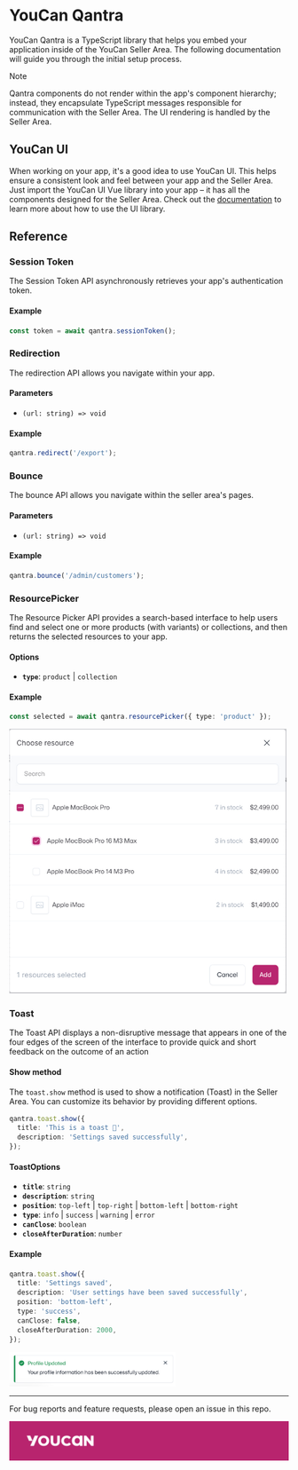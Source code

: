 # YouCan Qantra

YouCan Qantra is a TypeScript library that helps you embed your application inside of the YouCan Seller Area. The following documentation will guide you through the initial setup process.

> [!Note]
> Qantra components do not render within the app's component hierarchy; instead, they encapsulate TypeScript messages responsible for communication with the Seller Area. The UI rendering is handled by the Seller Area.

## YouCan UI

When working on your app, it's a good idea to use YouCan UI. This helps ensure a consistent look and feel between your app and the Seller Area. Just import the YouCan UI Vue library into your app – it has all the components designed for the Seller Area. Check out the [documentation](https://developer.youcan.shop/youcan-ui/) to learn more about how to use the UI library.

## Reference

### Session Token

The Session Token API asynchronously retrieves your app's authentication token.

#### Example

```ts
const token = await qantra.sessionToken();
```

### Redirection

The redirection API allows you navigate within your app.

#### Parameters

- `(url: string) => void`

#### Example

```ts
qantra.redirect('/export');
```

### Bounce

The bounce API allows you navigate within the seller area's pages.

#### Parameters

- `(url: string) => void`

#### Example

```ts
qantra.bounce('/admin/customers');
```

### ResourcePicker

The Resource Picker API provides a search-based interface to help users find and select one or more products (with variants) or collections, and then returns the selected resources to your app.

#### Options

- **`type`**: `product` | `collection`

#### Example

```ts
const selected = await qantra.resourcePicker({ type: 'product' });
```

<img src="assets/resource-picker.jpg" width="500" />

### Toast

The Toast API displays a non-disruptive message that appears in one of the four edges of the screen of the interface to provide quick and short feedback on the outcome of an action

#### Show method

The `toast.show` method is used to show a notification (Toast) in the Seller Area. You can customize its behavior by providing different options.

```ts
qantra.toast.show({
  title: 'This is a toast 🍞',
  description: 'Settings saved successfully',
});
```

#### ToastOptions

- **`title`**: `string`
- **`description`**: `string`
- **`position`**: `top-left` | `top-right` | `bottom-left` | `bottom-right`
- **`type`**: `info` | `success` | `warning` | `error`
- **`canClose`**: `boolean`
- **`closeAfterDuration`**: `number`

#### Example

```ts
qantra.toast.show({
  title: 'Settings saved',
  description: 'User settings have been saved successfully',
  position: 'bottom-left',
  type: 'success',
  canClose: false,
  closeAfterDuration: 2000,
});
```

<img src="assets/toast.jpg" width="300" />

---

For bug reports and feature requests, please open an issue in this repo.

![YouCan](/assets/banner.jpg)
